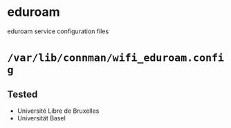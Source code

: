 # eduroam

eduroam service configuration files

# `/var/lib/connman/wifi_eduroam.config`

## Tested

  - Université Libre de Bruxelles
  - Universität Basel
